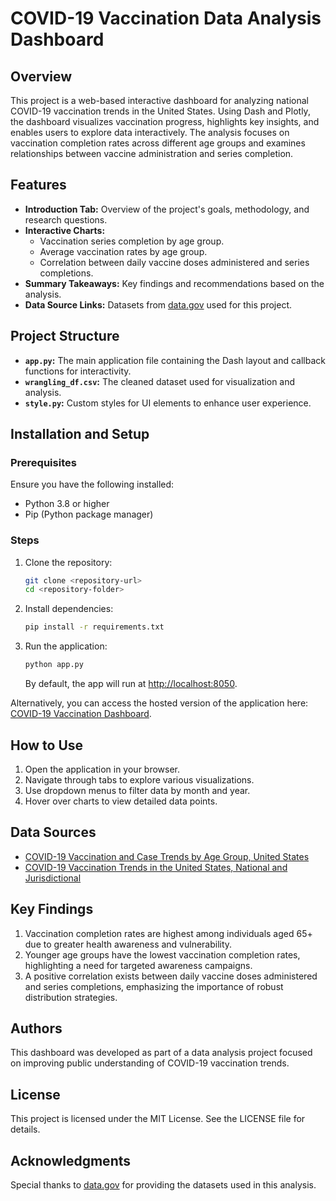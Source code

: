 # COVID-19 Vaccination Data Analysis Dashboard

## Overview
This project is a web-based interactive dashboard for analyzing national COVID-19 vaccination trends in the United States. Using Dash and Plotly, the dashboard visualizes vaccination progress, highlights key insights, and enables users to explore data interactively. The analysis focuses on vaccination completion rates across different age groups and examines relationships between vaccine administration and series completion.

## Features
- **Introduction Tab:** Overview of the project's goals, methodology, and research questions.
- **Interactive Charts:**
  - Vaccination series completion by age group.
  - Average vaccination rates by age group.
  - Correlation between daily vaccine doses administered and series completions.
- **Summary Takeaways:** Key findings and recommendations based on the analysis.
- **Data Source Links:** Datasets from [data.gov](https://data.gov/) used for this project.

## Project Structure
- **`app.py`:** The main application file containing the Dash layout and callback functions for interactivity.
- **`wrangling_df.csv`:** The cleaned dataset used for visualization and analysis.
- **`style.py`:** Custom styles for UI elements to enhance user experience.

## Installation and Setup
### Prerequisites
Ensure you have the following installed:
- Python 3.8 or higher
- Pip (Python package manager)

### Steps
1. Clone the repository:
   ```bash
   git clone <repository-url>
   cd <repository-folder>
   ```

2. Install dependencies:
   ```bash
   pip install -r requirements.txt
   ```

3. Run the application:
   ```bash
   python app.py
   ```
   By default, the app will run at [http://localhost:8050](http://localhost:8050).

Alternatively, you can access the hosted version of the application here: [COVID-19 Vaccination Dashboard](https://data-analysis-course-code-supplement.onrender.com/).

## How to Use
1. Open the application in your browser.
2. Navigate through tabs to explore various visualizations.
3. Use dropdown menus to filter data by month and year.
4. Hover over charts to view detailed data points.

## Data Sources
- [COVID-19 Vaccination and Case Trends by Age Group, United States](https://catalog.data.gov/dataset/covid-19-vaccination-and-case-trends-by-age-group-united-states-e81b4)
- [COVID-19 Vaccination Trends in the United States, National and Jurisdictional](https://catalog.data.gov/dataset/covid-19-vaccination-trends-in-the-united-statesnational-80d4f)

## Key Findings
1. Vaccination completion rates are highest among individuals aged 65+ due to greater health awareness and vulnerability.
2. Younger age groups have the lowest vaccination completion rates, highlighting a need for targeted awareness campaigns.
3. A positive correlation exists between daily vaccine doses administered and series completions, emphasizing the importance of robust distribution strategies.

## Authors
This dashboard was developed as part of a data analysis project focused on improving public understanding of COVID-19 vaccination trends.

## License
This project is licensed under the MIT License. See the LICENSE file for details.

## Acknowledgments
Special thanks to [data.gov](https://data.gov/) for providing the datasets used in this analysis.


